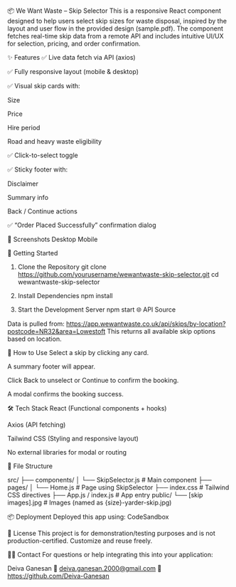 📦 We Want Waste – Skip Selector
This is a responsive React component designed to help users select skip sizes for waste disposal, inspired by the layout and user flow in the provided design (sample.pdf). The component fetches real-time skip data from a remote API and includes intuitive UI/UX for selection, pricing, and order confirmation.

✨ Features
✅ Live data fetch via API (axios)

✅ Fully responsive layout (mobile & desktop)

✅ Visual skip cards with:

Size

Price

Hire period

Road and heavy waste eligibility

✅ Click-to-select toggle

✅ Sticky footer with:

Disclaimer

Summary info

Back / Continue actions

✅ “Order Placed Successfully” confirmation dialog

📸 Screenshots
Desktop	Mobile

🚀 Getting Started

1. Clone the Repository
git clone https://github.com/yourusername/wewantwaste-skip-selector.git
cd wewantwaste-skip-selector

2. Install Dependencies
npm install

3. Start the Development Server
npm start
🌐 API Source

Data is pulled from:
https://app.wewantwaste.co.uk/api/skips/by-location?postcode=NR32&area=Lowestoft
This returns all available skip options based on location.

🧪 How to Use
Select a skip by clicking any card.

A summary footer will appear.

Click Back to unselect or Continue to confirm the booking.

A modal confirms the booking success.

🛠 Tech Stack
React (Functional components + hooks)

Axios (API fetching)

Tailwind CSS (Styling and responsive layout)

No external libraries for modal or routing

📁 File Structure

src/
  ├── components/
  │   └── SkipSelector.js      # Main component
  ├── pages/
  │   └── Home.js              # Page using SkipSelector
  ├── index.css                # Tailwind CSS directives
  ├── App.js / index.js        # App entry
public/
  └── [skip images].jpg        # Images (named as {size}-yarder-skip.jpg)

📦 Deployment
Deployed this app using: CodeSandbox

📃 License
This project is for demonstration/testing purposes and is not production-certified. Customize and reuse freely.

🙋‍♀️ Contact
For questions or help integrating this into your application:

Deiva Ganesan
📧 deiva.ganesan.2000@gmail.com
🔗 https://github.com/Deiva-Ganesan